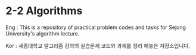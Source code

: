 # 2-2 Algorithms

Eng : This is a repository of practical problem codes and tasks for Sejong University's algorithm lecture.

Kor : 세종대학교 알고리즘 강의의 실습문제 코드와 과제를 정리 해놓은 저장소입니다.
